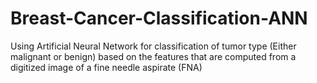 # Breast-Cancer-Classification-ANN
Using Artificial Neural Network for classification of tumor type (Either malignant or benign) based on the features that are computed from a digitized image of a fine needle aspirate (FNA)
